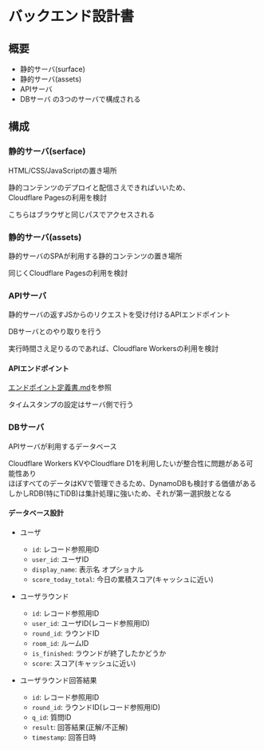 # バックエンド設計書

## 概要

- 静的サーバ(surface)
- 静的サーバ(assets)
- APIサーバ
- DBサーバ
の3つのサーバで構成される

## 構成

### 静的サーバ(serface)

HTML/CSS/JavaScriptの置き場所

静的コンテンツのデプロイと配信さえできればいいため、  
Cloudflare Pagesの利用を検討

こちらはブラウザと同じパスでアクセスされる

### 静的サーバ(assets)

静的サーバのSPAが利用する静的コンテンツの置き場所

同じくCloudflare Pagesの利用を検討

### APIサーバ

静的サーバの返すJSからのリクエストを受け付けるAPIエンドポイント

DBサーバとのやり取りを行う

実行時間さえ足りるのであれば、Cloudflare Workersの利用を検討

#### APIエンドポイント

[エンドポイント定義書.md](./docs/plan-be-ep.md)を参照

タイムスタンプの設定はサーバ側で行う

### DBサーバ

APIサーバが利用するデータベース

Cloudflare Workers KVやCloudflare D1を利用したいが整合性に問題がある可能性あり  
ほぼすべてのデータはKVで管理できるため、DynamoDBも検討する価値がある  
しかしRDB(特にTiDB)は集計処理に強いため、それが第一選択肢となる

#### データベース設計

- ユーザ
  - `id`: レコード参照用ID
  - `user_id`: ユーザID
  - `display_name`: 表示名 オプショナル
  - `score_today_total`: 今日の累積スコア(キャッシュに近い)

- ユーザラウンド
  - `id`: レコード参照用ID
  - `user_id`: ユーザID(レコード参照用ID)
  - `round_id`: ラウンドID
  - `room_id`: ルームID
  - `is_finished`: ラウンドが終了したかどうか
  - `score`: スコア(キャッシュに近い)

- ユーザラウンド回答結果
  - `id`: レコード参照用ID
  - `round_id`: ラウンドID(レコード参照用ID)
  - `q_id`: 質問ID
  - `result`: 回答結果(正解/不正解)
  - `timestamp`: 回答日時
